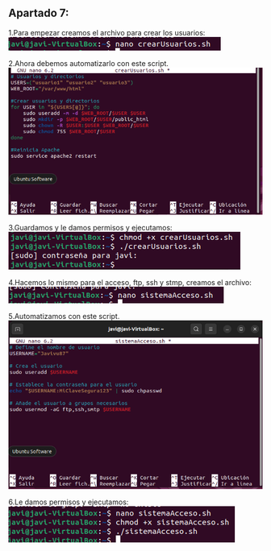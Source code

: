 ## Apartado 7:
1.Para empezar creamos el archivo para crear los usuarios:  
![Texto alternativo](./Fotos/e7/f7-1.png)

2.Ahora debemos automatizarlo con este script.
![Texto alternativo](./Fotos/e7/f7-2.png)

3.Guardamos y le damos permisos y ejecutamos:  
![Texto alternativo](./Fotos/e7/f7-3.png)

4.Hacemos lo mismo para el acceso, ftp, ssh y stmp, creamos el archivo:
![Texto alternativo](./Fotos/e7/f7-4.png)

5.Automatizamos con este script.  
![Texto alternativo](./Fotos/e7/f7-5.png)

6.Le damos permisos y ejecutamos:
![Texto alternativo](./Fotos/e7/f7-6.png)

